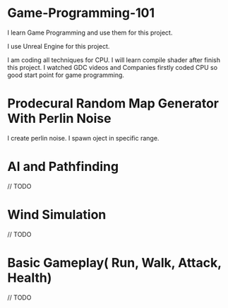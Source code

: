 # Game-Programming-101
I learn Game Programming and use them for this project.

I use Unreal Engine for this project.

I am coding all techniques for CPU. I will learn compile shader after finish this project. I watched GDC videos and Companies firstly coded CPU so good start point for game programming.

# Prodecural Random Map Generator With Perlin Noise

I create perlin noise. I spawn oject in specific range.

# AI and Pathfinding

// TODO

# Wind Simulation

// TODO

# Basic Gameplay( Run, Walk, Attack, Health)

// TODO
